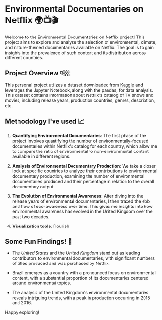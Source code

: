 # Environmental Documentaries on Netflix 🌍📺🎬

Welcome to the Environmental Documentaries on Netflix project! This project aims to explore and analyze the selection of environmental, climate, and nature-themed documentaries available on Netflix. The goal is to gain insights into the prevalence of such content and its distribution across different countries.

## Project Overview 👇🏼

This personal project utilizes a dataset downloaded from [Kaggle]("https://www.kaggle.com/datasets/shivamb/netflix-shows?select=netflix_titles.csv") and leverages the Jupyter Notebook, along with the pandas, for data analysis. This dataset contains information about Netflix's catalog of TV shows and movies, including release years, production countries, genres, description, etc.


## Methodology I've used 📈

1. **Quantifying Environmental Documentaries**: The first phase of the project involves quantifying the number of environmentally-focused documentaries within Netflix's catalog for each country, which allow me to compare the ratio of environmental to non-environmental content available in different regions.

2. **Analysis of Environmental Documentary Production**: We take a closer look at specific countries to analyze their contributions to environmental documentary production, examining the number of environmental documentaries produced and their percentage in relation to the overall documentary output.

3. **The Evolution of Environmental Awareness**: After diving into the release years of environmental documentaries, I then traced the ebb and flow of eco-awareness over time. This gives me insights into how environmental awareness has evolved in the United Kingdom over the past two decades.

4. **Visualization tools**: Flourish


## Some Fun Findings! 🧩

- The _United States_ and the _United Kingdom_ stand out as leading contributors to environmental documentaries, with significant numbers of titles produced and was purchased by Netflix.

- Brazil emerges as a country with a pronounced focus on environmental content, with a substantial proportion of its documentaries centered around environmental topics.

- The analysis of the United Kingdom's environmental documentaries reveals intriguing trends, with a peak in production occurring in 2015 and 2016.






Happy exploring!
